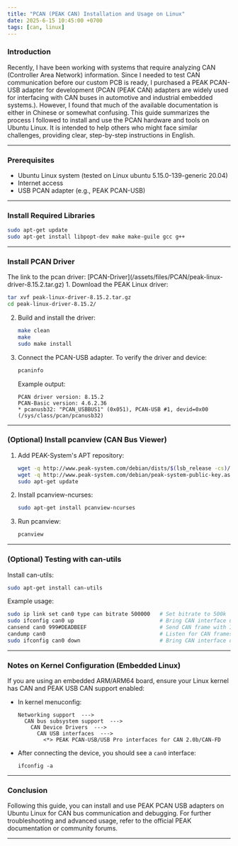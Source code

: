 ```yaml
---
title: "PCAN (PEAK CAN) Installation and Usage on Linux"
date: 2025-6-15 10:45:00 +0700
tags: [can, linux]
---
```


<h3 id="Introduction" style="font-weight: bold;">Introduction</h3>
Recently, I have been working with systems that require analyzing CAN (Controller Area Network) information. Since I needed to test CAN communication before our custom PCB is ready, I purchased a PEAK PCAN-USB adapter for development (PCAN (PEAK CAN) adapters are widely used for interfacing with CAN buses in automotive and industrial embedded systems.). However, I found that much of the available documentation is either in Chinese or somewhat confusing. This guide summarizes the process I followed to install and use the PCAN hardware and tools on Ubuntu Linux. It is intended to help others who might face similar challenges, providing clear, step-by-step instructions in English.

---

<h3 id="Prerequisites" style="font-weight: bold;">Prerequisites</h3>

- Ubuntu Linux system (tested on Linux ubuntu 5.15.0-139-generic 20.04)
- Internet access
- USB PCAN adapter (e.g., PEAK PCAN-USB)

---

<h3 id="Install-Required-Libraries" style="font-weight: bold;"> Install Required Libraries</h3>

```sh
sudo apt-get update
sudo apt-get install libpopt-dev make make-guile gcc g++
```

---

<h3 id="Install-PCAN-Driver" style="font-weight: bold;"> Install PCAN Driver</h3>
The link to the pcan driver: 
[PCAN-Driver](/assets/files/PCAN/peak-linux-driver-8.15.2.tar.gz)
1. Download the PEAK Linux driver:

   ```sh
   tar xvf peak-linux-driver-8.15.2.tar.gz
   cd peak-linux-driver-8.15.2/
   ```

2. Build and install the driver:

   ```sh
   make clean
   make
   sudo make install
   ```

3. Connect the PCAN-USB adapter. To verify the driver and device:

   ```sh
   pcaninfo
   ```
   Example output:
   ```
   PCAN driver version: 8.15.2
   PCAN-Basic version: 4.6.2.36
   * pcanusb32: "PCAN_USBBUS1" (0x051), PCAN-USB #1, devid=0x00 (/sys/class/pcan/pcanusb32)
   ```

---

<h3 id="Install-PCANView" style="font-weight: bold;"> (Optional) Install pcanview (CAN Bus Viewer)</h3>

1. Add PEAK-System's APT repository:

   ```sh
   wget -q http://www.peak-system.com/debian/dists/$(lsb_release -cs)/peak-system.list -O- | sudo tee /etc/apt/sources.list.d/peak-system.list
   wget -q http://www.peak-system.com/debian/peak-system-public-key.asc -O- | sudo apt-key add -
   sudo apt-get update
   ```

2. Install pcanview-ncurses:

   ```sh
   sudo apt-get install pcanview-ncurses
   ```

3. Run pcanview:

   ```sh
   pcanview
   ```

---

<h3 id="Testing-with-can-utils" style="font-weight: bold;"> (Optional) Testing with can-utils</h3>

Install can-utils:

```sh
sudo apt-get install can-utils
```

Example usage:

```sh
sudo ip link set can0 type can bitrate 500000   # Set bitrate to 500k
sudo ifconfig can0 up                           # Bring CAN interface up
cansend can0 999#DEADBEEF                       # Send CAN frame with ID 0x999 and data 0xDEADBEEF
candump can0                                    # Listen for CAN frames
sudo ifconfig can0 down                         # Bring CAN interface down
```

---

<h3 id="Kernel-Configuration" style="font-weight: bold;"> Notes on Kernel Configuration (Embedded Linux)</h3>

If you are using an embedded ARM/ARM64 board, ensure your Linux kernel has CAN and PEAK USB CAN support enabled:

- In kernel menuconfig:

  ```
  Networking support  --->
    CAN bus subsystem support  --->
      CAN Device Drivers  --->
        CAN USB interfaces  --->
          <*> PEAK PCAN-USB/USB Pro interfaces for CAN 2.0b/CAN-FD
  ```

- After connecting the device, you should see a `can0` interface:

  ```
  ifconfig -a
  ```

---

<h3 id="Conclusion" style="font-weight: bold;">Conclusion</h3>

Following this guide, you can install and use PEAK PCAN USB adapters on Ubuntu Linux for CAN bus communication and debugging. For further troubleshooting and advanced usage, refer to the official PEAK documentation or community forums.

---